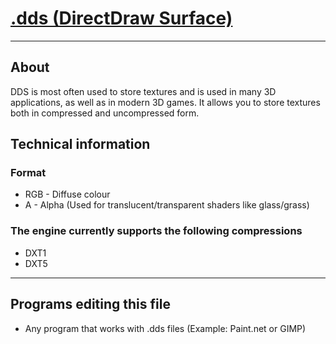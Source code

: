 # [.dds (DirectDraw Surface)](https://en.wikipedia.org/wiki/DirectDraw_Surface)

___

## About

DDS is most often used to store textures and is used in many 3D applications, as well as in modern 3D games. It allows you to store textures both in compressed and uncompressed form.

## Technical information

### Format

- RGB - Diffuse colour
- A - Alpha (Used for translucent/transparent shaders like glass/grass)

### The engine currently supports the following compressions

- DXT1
- DXT5

___

## Programs editing this file

- Any program that works with .dds files (Example: Paint.net or GIMP)

